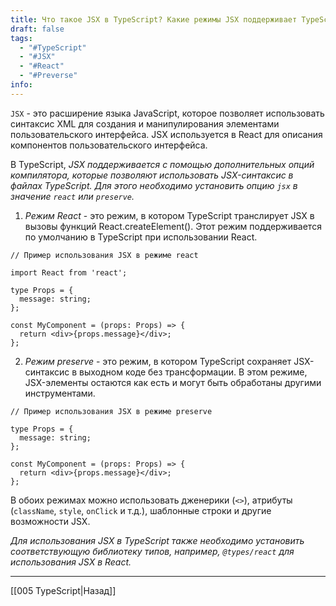 ```yaml
---
title: Что такое JSX в TypeScript? Какие режимы JSX поддерживает TypeScript?
draft: false
tags:
  - "#TypeScript"
  - "#JSX"
  - "#React"
  - "#Preverse"
info:
---
```

`JSX` - это расширение языка JavaScript, которое позволяет использовать синтаксис XML для создания и манипулирования элементами пользовательского интерфейса. JSX используется в React для описания компонентов пользовательского интерфейса.

В TypeScript, *JSX поддерживается с помощью дополнительных опций компилятора, которые позволяют использовать JSX-синтаксис в файлах TypeScript. Для этого необходимо установить опцию `jsx` в значение `react` или `preserve`.*

1.  *Режим React* - это режим, в котором TypeScript транслирует JSX в вызовы функций React.createElement(). Этот режим поддерживается по умолчанию в TypeScript при использовании React.

```tsx
// Пример использования JSX в режиме react

import React from 'react';

type Props = {
  message: string;
};

const MyComponent = (props: Props) => {
  return <div>{props.message}</div>;
};
```

2.  *Режим preserve* - это режим, в котором TypeScript сохраняет JSX-синтаксис в выходном коде без трансформации. В этом режиме, JSX-элементы остаются как есть и могут быть обработаны другими инструментами.

```tsx
// Пример использования JSX в режиме preserve

type Props = {
  message: string;
};

const MyComponent = (props: Props) => {
  return <div>{props.message}</div>;
};
```

В обоих режимах можно использовать дженерики (`<>`), атрибуты (`className`, `style`, `onClick` и т.д.), шаблонные строки и другие возможности JSX.

*Для использования JSX в TypeScript также необходимо установить соответствующую библиотеку типов, например, `@types/react` для использования JSX в React.*

_____

[[005 TypeScript|Назад]]